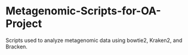 # Metagenomic-Scripts-for-OA-Project
Scripts used to analyze metagenomic data using bowtie2, Kraken2, and Bracken. 
